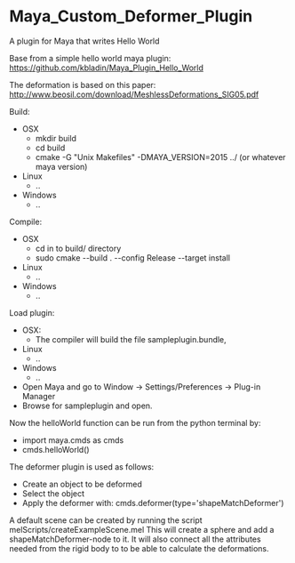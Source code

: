 # Maya_Custom_Deformer_Plugin
A plugin for Maya that writes Hello World

Base from a simple hello world maya plugin:
https://github.com/kbladin/Maya_Plugin_Hello_World

The deformation is based on this paper:
http://www.beosil.com/download/MeshlessDeformations_SIG05.pdf

Build:
  * OSX
    * mkdir build
    * cd build
    * cmake -G "Unix Makefiles" -DMAYA_VERSION=2015 ../ (or whatever maya version)
  * Linux
    * ..
  * Windows
    * ..

Compile:
  * OSX
    * cd in to build/ directory
    * sudo cmake --build . --config Release --target install
  * Linux
    * ..
  * Windows
    * ..

Load plugin:
  * OSX:
    * The compiler will build the file sampleplugin.bundle,
  * Linux
    * ..
  * Windows
    * ..
  * Open Maya and go to Window -> Settings/Preferences -> Plug-in Manager
  * Browse for sampleplugin and open.

Now the helloWorld function can be run from the python terminal by:
  * import maya.cmds as cmds
  * cmds.helloWorld()

The deformer plugin is used as follows:
  * Create an object to be deformed
  * Select the object
  * Apply the deformer with:
  	cmds.deformer(type='shapeMatchDeformer')

A default scene can be created by running the script melScripts/createExampleScene.mel
This will create a sphere and add a shapeMatchDeformer-node to it. It will
also connect all the attributes needed from the rigid body to to be able to
calculate the deformations.